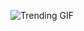 ![Trending GIF](https://media2.giphy.com/media/v1.Y2lkPThiYjIxNzcyZGR5MDI0aWxyOHJycTZjZnZyaDh6b3Npbzd2empnNjg5MnphY2gyZCZlcD12MV9naWZzX3NlYXJjaCZjdD1n/566tFtJ7DQz1C0yg4c/giphy.gif)
